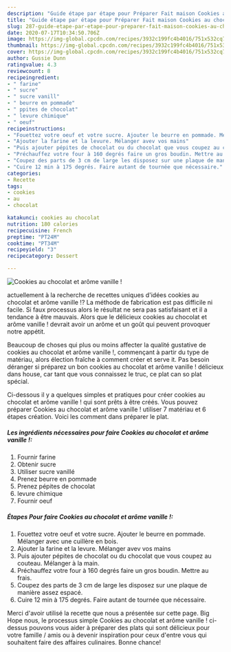 ```yaml
---
description: "Guide étape par étape pour Préparer Fait maison Cookies au chocolat et arôme vanille !"
title: "Guide étape par étape pour Préparer Fait maison Cookies au chocolat et arôme vanille !"
slug: 287-guide-etape-par-etape-pour-preparer-fait-maison-cookies-au-chocolat-et-arome-vanille
date: 2020-07-17T10:34:50.706Z
image: https://img-global.cpcdn.com/recipes/3932c199fc4b4016/751x532cq70/cookies-au-chocolat-et-arome-vanille-photo-principale-de-la-recette.jpg
thumbnail: https://img-global.cpcdn.com/recipes/3932c199fc4b4016/751x532cq70/cookies-au-chocolat-et-arome-vanille-photo-principale-de-la-recette.jpg
cover: https://img-global.cpcdn.com/recipes/3932c199fc4b4016/751x532cq70/cookies-au-chocolat-et-arome-vanille-photo-principale-de-la-recette.jpg
author: Gussie Dunn
ratingvalue: 4.3
reviewcount: 8
recipeingredient:
- " farine"
- " sucre"
- " sucre vanill"
- " beurre en pommade"
- " ppites de chocolat"
- " levure chimique"
- " oeuf"
recipeinstructions:
- "Fouettez votre oeuf et votre sucre. Ajouter le beurre en pommade. Mélanger avec une cuillère en bois."
- "Ajouter la farine et la levure. Mélanger avev vos mains"
- "Puis ajouter pépites de chocolat ou du chocolat que vous coupez au couteau. Mélanger à la main."
- "Préchauffez votre four à 160 degrés faire un gros boudin. Mettre au frais."
- "Coupez des parts de 3 cm de large les disposez sur une plaque de manière assez espacé."
- "Cuire 12 min à 175 degrés. Faire autant de tournée que nécessaire."
categories:
- Recette
tags:
- cookies
- au
- chocolat

katakunci: cookies au chocolat 
nutrition: 180 calories
recipecuisine: French
preptime: "PT24M"
cooktime: "PT34M"
recipeyield: "3"
recipecategory: Dessert

---
```



![Cookies au chocolat et arôme vanille !](https://img-global.cpcdn.com/recipes/3932c199fc4b4016/751x532cq70/cookies-au-chocolat-et-arome-vanille-photo-principale-de-la-recette.jpg)

actuellement à la recherche de recettes uniques d'idées cookies au chocolat et arôme vanille !? La méthode de fabrication est pas difficile ni facile. Si faux processus alors le résultat ne sera pas satisfaisant et il a tendance à être mauvais. Alors que le délicieux cookies au chocolat et arôme vanille ! devrait avoir un arôme et un goût qui peuvent provoquer notre appétit.



Beaucoup de choses qui plus ou moins affecter la qualité gustative de cookies au chocolat et arôme vanille !, commençant à partir du type de matériau, alors élection fraîche à comment créer et serve it. Pas besoin déranger si préparez un bon cookies au chocolat et arôme vanille ! délicieux dans house, car tant que vous connaissez le truc, ce plat can so plat spécial.


Ci-dessous il y a quelques simples et pratiques pour créer cookies au chocolat et arôme vanille ! qui sont prêts à être créés. Vous pouvez préparer Cookies au chocolat et arôme vanille ! utiliser 7 matériau et 6 étapes création. Voici les comment dans préparer le plat.

<!--inarticleads1-->

##### Les ingrédients nécessaires pour faire Cookies au chocolat et arôme vanille !:

1. Fournir  farine
1. Obtenir  sucre
1. Utiliser  sucre vanillé
1. Prenez  beurre en pommade
1. Prenez  pépites de chocolat
1.   levure chimique
1. Fournir  oeuf




<!--inarticleads2-->

##### Étapes Pour faire Cookies au chocolat et arôme vanille !:

1. Fouettez votre oeuf et votre sucre. Ajouter le beurre en pommade. Mélanger avec une cuillère en bois.
1. Ajouter la farine et la levure. Mélanger avev vos mains
1. Puis ajouter pépites de chocolat ou du chocolat que vous coupez au couteau. Mélanger à la main.
1. Préchauffez votre four à 160 degrés faire un gros boudin. Mettre au frais.
1. Coupez des parts de 3 cm de large les disposez sur une plaque de manière assez espacé.
1. Cuire 12 min à 175 degrés. Faire autant de tournée que nécessaire.





Merci d'avoir utilisé la recette que nous a présentée sur cette page. Big Hope nous, le processus simple Cookies au chocolat et arôme vanille ! ci-dessus pouvons vous aider à préparer des plats qui sont délicieux pour votre famille / amis ou à devenir inspiration pour ceux d'entre vous qui souhaitent faire des affaires culinaires. Bonne chance!
